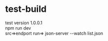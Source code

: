 # test-build
test version 1.0.0.1 <br />
npm run dev <br />
src=>endport run=> json-server --watch list.json 
